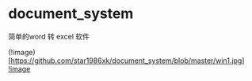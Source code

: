 # document_system
简单的word 转 excel 软件
  
(!image)[https://github.com/star1986xk/document_system/blob/master/win1.jpg]
[!image](https://github.com/star1986xk/document_system/blob/master/win2.jpg)  
